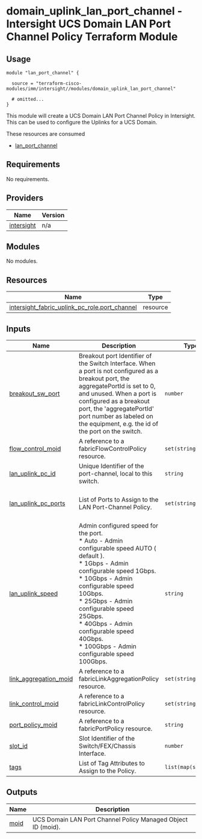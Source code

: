 # domain_uplink_lan_port_channel - Intersight UCS Domain LAN Port Channel Policy Terraform Module

## Usage

```hcl
module "lan_port_channel" {

  source = "terraform-cisco-modules/imm/intersight//modules/domain_uplink_lan_port_channel"

  # omitted...
}
```

This module will create a UCS Domain LAN Port Channel Policy in Intersight.  This can be used to configure the Uplinks for a UCS Domain.  

These resources are consumed

* [lan_port_channel](https://registry.terraform.io/providers/CiscoDevNet/intersight/latest/docs/resources/fabric_uplink_pc_role)

<!-- BEGINNING OF PRE-COMMIT-TERRAFORM DOCS HOOK -->
## Requirements

No requirements.

## Providers

| Name | Version |
|------|---------|
| <a name="provider_intersight"></a> [intersight](#provider\_intersight) | n/a |

## Modules

No modules.

## Resources

| Name | Type |
|------|------|
| [intersight_fabric_uplink_pc_role.port_channel](https://registry.terraform.io/providers/CiscoDevNet/intersight/latest/docs/resources/fabric_uplink_pc_role) | resource |

## Inputs

| Name | Description | Type | Default | Required |
|------|-------------|------|---------|:--------:|
| <a name="input_breakout_sw_port"></a> [breakout\_sw\_port](#input\_breakout\_sw\_port) | Breakout port Identifier of the Switch Interface.  When a port is not configured as a breakout port, the aggregatePortId is set to 0, and unused.  When a port is configured as a breakout port, the 'aggregatePortId' port number as labeled on the equipment, e.g. the id of the port on the switch. | `number` | `0` | no |
| <a name="input_flow_control_moid"></a> [flow\_control\_moid](#input\_flow\_control\_moid) | A reference to a fabricFlowControlPolicy resource. | `set(string)` | `[]` | no |
| <a name="input_lan_uplink_pc_id"></a> [lan\_uplink\_pc\_id](#input\_lan\_uplink\_pc\_id) | Unique Identifier of the port-channel, local to this switch. | `string` | `49` | no |
| <a name="input_lan_uplink_pc_ports"></a> [lan\_uplink\_pc\_ports](#input\_lan\_uplink\_pc\_ports) | List of Ports to Assign to the LAN Port-Channel Policy. | `set(string)` | <pre>[<br>  49,<br>  50<br>]</pre> | no |
| <a name="input_lan_uplink_speed"></a> [lan\_uplink\_speed](#input\_lan\_uplink\_speed) | Admin configured speed for the port.<br>* Auto - Admin configurable speed AUTO ( default ).<br>* 1Gbps - Admin configurable speed 1Gbps.<br>* 10Gbps - Admin configurable speed 10Gbps.<br>* 25Gbps - Admin configurable speed 25Gbps.<br>* 40Gbps - Admin configurable speed 40Gbps.<br>* 100Gbps - Admin configurable speed 100Gbps. | `string` | `"Auto"` | no |
| <a name="input_link_aggregation_moid"></a> [link\_aggregation\_moid](#input\_link\_aggregation\_moid) | A reference to a fabricLinkAggregationPolicy resource. | `set(string)` | `[]` | no |
| <a name="input_link_control_moid"></a> [link\_control\_moid](#input\_link\_control\_moid) | A reference to a fabricLinkControlPolicy resource. | `set(string)` | `[]` | no |
| <a name="input_port_policy_moid"></a> [port\_policy\_moid](#input\_port\_policy\_moid) | A reference to a fabricPortPolicy resource. | `string` | n/a | yes |
| <a name="input_slot_id"></a> [slot\_id](#input\_slot\_id) | Slot Identifier of the Switch/FEX/Chassis Interface. | `number` | `1` | no |
| <a name="input_tags"></a> [tags](#input\_tags) | List of Tag Attributes to Assign to the Policy. | `list(map(string))` | `[]` | no |

## Outputs

| Name | Description |
|------|-------------|
| <a name="output_moid"></a> [moid](#output\_moid) | UCS Domain LAN Port Channel Policy Managed Object ID (moid). |
<!-- END OF PRE-COMMIT-TERRAFORM DOCS HOOK -->
